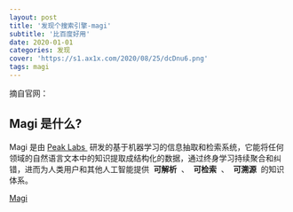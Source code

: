 ```yaml
---
layout: post
title: '发现个搜索引擎-magi'
subtitle: '比百度好用'
date: 2020-01-01
categories: 发现
cover: 'https://s1.ax1x.com/2020/08/25/dcDnu6.png'
tags: magi
---
```


摘自官网：

## Magi 是什么?

Magi 是由 [Peak Labs ](https://www.peak-labs.com/) 研发的基于机器学习的信息抽取和检索系统，它能将任何领域的自然语言文本中的知识提取成结构化的数据，通过终身学习持续聚合和纠错，进而为人类用户和其他人工智能提供  **可解析**  、  **可检索**  、  **可溯源**  的知识体系。

[Magi](https://magi.com/)

